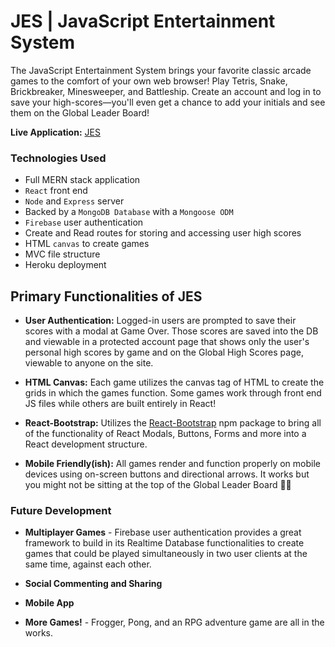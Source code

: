 # JES | JavaScript Entertainment System
The JavaScript Entertainment System brings your favorite classic arcade games to the comfort of your own web browser! Play Tetris, Snake, Brickbreaker, Minesweeper, and Battleship. Create an account and log in to save your high-scores—you'll even get a chance to add your initials and see them on the Global Leader Board!

<strong>Live Application:</strong> [JES](https://js-entertainment-system.herokuapp.com/) <br>
  
### Technologies Used
- Full MERN stack application
- `React` front end
- `Node` and `Express` server
- Backed by a `MongoDB Database` with a `Mongoose ODM`
- `Firebase` user authentication
- Create and Read routes for storing and accessing user high scores
- HTML `canvas` to create games
- MVC file structure
- Heroku deployment

## Primary Functionalities of JES
- <strong>User Authentication:</strong> Logged-in users are prompted to save their scores with a modal at Game Over. Those scores are saved into the DB and viewable in a protected account page that shows only the user's personal high scores by game and on the Global High Scores page, viewable to anyone on the site.

- <strong>HTML Canvas:</strong> Each game utilizes the canvas tag of HTML to create the grids in which the games function. Some games work through front end JS files while others are built entirely in React!

- <strong>React-Bootstrap:</strong> Utilizes the [React-Bootstrap](https://react-bootstrap.github.io/) npm package to bring all of the functionality of React Modals, Buttons, Forms and more into a React development structure.

- <strong>Mobile Friendly(ish):</strong> All games render and function properly on mobile devices using on-screen buttons and directional arrows. It works but you might not be sitting at the top of the Global Leader Board 🤷‍♂️

### Future Development
- <strong>Multiplayer Games</strong> - Firebase user authentication provides a great framework to build in its Realtime Database functionalities to create games that could be played simultaneously in two user clients at the same time, against each other.

- <strong>Social Commenting and Sharing</strong>

- <strong>Mobile App</strong>

- <strong>More Games!</strong> - Frogger, Pong, and an RPG adventure game are all in the works.